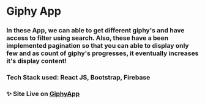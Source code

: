 # Giphy App

### In these App, we can able to get different giphy's and have access to filter using search. Also, these have a been implemented pagination so that you can able to display only few and as count of giphy's progresses, it eventually increases it's display content!

### Tech Stack used: React JS, Bootstrap, Firebase

### ✨ Site Live on <a href="https://giphy-app-eosin.vercel.app/">GiphyApp</a>
